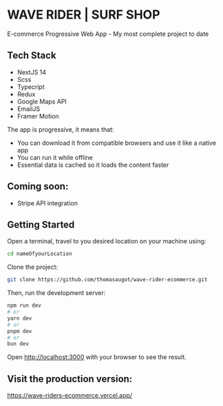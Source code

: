 # WAVE RIDER | SURF SHOP

E-commerce Progressive Web App - My most complete project to date

## Tech Stack

- NextJS 14
- Scss
- Typecript
- Redux
- Google Maps API
- EmailJS
- Framer Motion

The app is progressive, it means that:

- You can download it from compatible browsers and use it like a native app
- You can run it while offline
- Essential data is cached so it loads the content faster

## Coming soon:

- Stripe API integration

## Getting Started

Open a terminal, travel to you desired location on your machine using:

```bash
cd nameOfyourLocation
```

Clone the project:

```bash
git clone https://github.com/thomasaugot/wave-rider-ecommerce.git
```

Then, run the development server:

```bash
npm run dev
# or
yarn dev
# or
pnpm dev
# or
bun dev
```

Open [http://localhost:3000](http://localhost:3000) with your browser to see the result.

## Visit the production version:

https://wave-riders-ecommerce.vercel.app/

